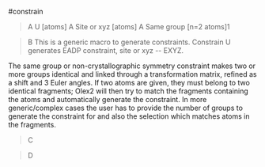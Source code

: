 #constrain

>A U [atoms]
>A Site or xyz [atoms]
>A Same group [n=2 atoms]1

>B This is a generic macro to generate constraints.  Constrain U generates EADP constraint, site or xyz -- EXYZ.

The same group or non-crystallographic symmetry constraint makes two or more groups identical and linked through a transformation matrix, refined as a shift and 3 Euler angles. If two atoms are given, they must belong to two identical fragments; Olex2 will then try to match the fragments containing the atoms and automatically generate the constraint. In more generic/complex cases the user has to provide the number of groups to generate the constraint for and also the selection which matches atoms in the fragments. 

>C 

>D 